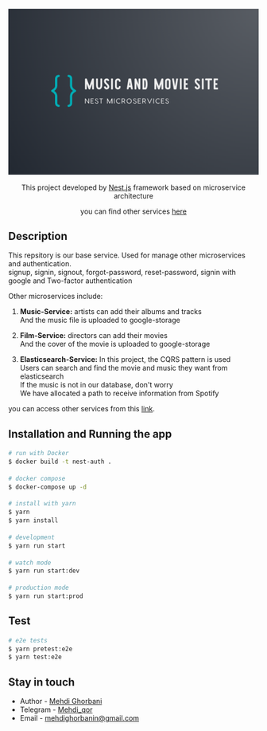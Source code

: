 <p align="center">
  <a href="http://nestjs.com/" target="blank"><img src="./images/nest-image.png" alt="Nest Logo" /></a>
</p>

[circleci-image]: https://img.shields.io/circleci/build/github/nestjs/nest/master?token=abc123def456
[circleci-url]: https://circleci.com/gh/nestjs/nest

  <p align="center">This project developed by <a href="http://nestjs.com/" target="_blank">Nest.js</a> framework based on microservice architecture</p>
  <p align="center">you can find other services <a href="https://github.com/mehdiqor/nest-microservice" target="_blank">here</a></p>
    <p align="center">

## Description

This repsitory is our base service. Used for manage other microservices and authentication.<br>
signup, signin, signout, forgot-password, reset-password, signin with google and Two-factor authentication

Other microservices include:

1. **Music-Service:** artists can add their albums and tracks<br>
And the music file is uploaded to google-storage

2. **Film-Service:** directors can add their movies<br>
And the cover of the movie is uploaded to google-storage

3. **Elasticsearch-Service:** In this project, the CQRS pattern is used<br>
Users can search and find the movie and music they want from elasticsearch<br>
If the music is not in our database, don't worry<br>
We have allocated a path to receive information from Spotify

you can access other services from this [link](https://github.com/mehdiqor/nest-microservice).

## Installation and Running the app

```bash
# run with Docker
$ docker build -t nest-auth .

# docker compose
$ docker-compose up -d

# install with yarn
$ yarn
$ yarn install

# development
$ yarn run start

# watch mode
$ yarn run start:dev

# production mode
$ yarn run start:prod
```

## Test

```bash
# e2e tests
$ yarn pretest:e2e
$ yarn test:e2e
```

## Stay in touch

- Author - [Mehdi Ghorbani](https://github.com/mehdiqor)
- Telegram - [Mehdi_qor](https://t.me/Mehdi_qor)
- Email - [mehdighorbanin@gmail.com](mailto:mehdighorbanin@gmail.com)
